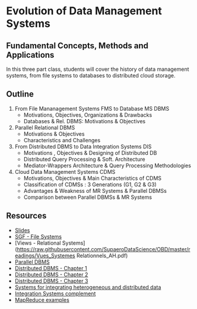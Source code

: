 # Evolution of Data Management Systems
## Fundamental Concepts, Methods and Applications

In this three part class, students will cover the history of data management systems, from file systems to databases to distributed cloud storage.

## Outline

1. From File Mananagement Systems FMS to Database MS DBMS
    + Motivations, Objectives, Organizations & Drawbacks
    + Databases & Rel. DBMS: Motivations & Objectives
2. Parallel Relational DBMS
    + Motivations & Objectives
    + Characteristics and Challenges
3. From Distributed DBMS to Data Integration Systems DIS
    + Motivations , Objectives & Designing of Distributed DB
    + Distributed Query Processing & Soft. Architecture
    +  Mediator-Wrappers Architecture & Query Processing Methodologies
4. Cloud Data Management Systems CDMS
    + Motivations, Objectives & Main Characteristics of CDMS
    + Classification of CDMSs : 3 Generations (G1, G2 & G3)
    + Advantages & Weakness of MR Systems & Parallel DBMSs
    + Comparison between Parallel DBMSs & MR Systems

## Resources

+ [Slides](https://raw.githubusercontent.com/SupaeroDataScience/OBD/master/readings/Cours__Methodes_Outils_Big_Data_A3_Sept_2022_AH.pdf)
+ [SGF - File Systems](https://raw.githubusercontent.com/SupaeroDataScience/OBD/master/readings/Fichier_SGF_MO_Big_Data_AH.pdf)
+ [Views - Relational Systems](https://raw.githubusercontent.com/SupaeroDataScience/OBD/master/readings/Vues_Systemes Relationnels_AH.pdf)
+ [Parallel DBMS](https://raw.githubusercontent.com/SupaeroDataScience/OBD/master/readings/Systemes_BD_Paralleles_MO_Big_Data_AH_New.pdf)
+ [Distributed DBMS - Chapter 1](https://raw.githubusercontent.com/SupaeroDataScience/OBD/master/readings/DDB_Intro_MO_Big_Data_Chap1_AH.pdf)
+ [Distributed DBMS - Chapter 2](https://raw.githubusercontent.com/SupaeroDataScience/OBD/master/readings/IDDB_Design_MO_Big_Data_Chap2_AH.pdf)
+ [Distributed DBMS - Chapter 3](https://raw.githubusercontent.com/SupaeroDataScience/OBD/master/readings/IDDB_Query_Processing_MO_Big_Data_Chap3_AH.pdf)
+ [Systems for integrating heterogeneous and distributed
data](https://raw.githubusercontent.com/SupaeroDataScience/OBD/master/readings/Systeme_integration_MO_Big_Data_Sept_2022_AH.pdf)
+ [Integration Systems complement](https://raw.githubusercontent.com/SupaeroDataScience/OBD/master/readings/Complements_SI_MO_Big_Data_AH.pdf)
+ [MapReduce examples](https://raw.githubusercontent.com/SupaeroDataScience/OBD/master/readings/Program_Examples_MapReduce_A3_AH_Sept_2022.pdf)
